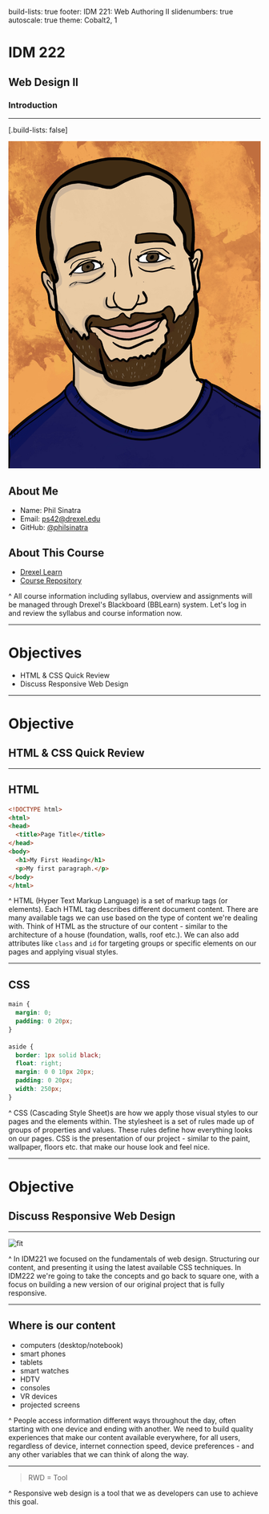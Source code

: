 build-lists: true
footer: IDM 221: Web Authoring II
slidenumbers: true
autoscale: true
theme: Cobalt2, 1

# IDM 222

## Web Design II

### Introduction

---

[.build-lists: false]

![left](images/avatar.jpg)

## About Me

- Name: Phil Sinatra
- Email: ps42@drexel.edu
- GitHub: [@philsinatra](https://github.com/philsinatra)

## About This Course

- [Drexel Learn](https://learn.dcollege.net/webapps/login/)
- [Course Repository](https://github.com/philsinatra/IDM222)

^ All course information including syllabus, overview and assignments will be managed through Drexel's Blackboard (BBLearn) system. Let's log in and review the syllabus and course information now.

---

# Objectives

- HTML & CSS Quick Review
- Discuss Responsive Web Design

---

# Objective

## HTML & CSS Quick Review

---

## HTML

```html
<!DOCTYPE html>
<html>
<head>
  <title>Page Title</title>
</head>
<body>
  <h1>My First Heading</h1>
  <p>My first paragraph.</p>
</body>
</html>
```

^ HTML (Hyper Text Markup Language) is a set of markup tags (or elements). Each HTML tag describes different document content. There are many available tags we can use based on the type of content we're dealing with. Think of HTML as the structure of our content - similar to the architecture of a house (foundation, walls, roof etc.). We can also add attributes like `class` and `id` for targeting groups or specific elements on our pages and applying visual styles.

---

## CSS

```css
main {
  margin: 0;
  padding: 0 20px;
}

aside {
  border: 1px solid black;
  float: right;
  margin: 0 0 10px 20px;
  padding: 0 20px;
  width: 250px;
}
```

^ CSS (Cascading Style Sheet)s are how we apply those visual styles to our pages and the elements within. The stylesheet is a set of rules made up of groups of properties and values. These rules define how everything looks on our pages. CSS is the presentation of our project - similar to the paint, wallpaper, floors etc. that make our house look and feel nice.

---

# Objective

## Discuss Responsive Web Design

---

![fit](http://blog.froont.com/content/images/2014/11/08_Desktop-first-vs-Mobile-first-3.gif)

^ In IDM221 we focused on the fundamentals of web design. Structuring our content, and presenting it using the latest available CSS techniques. In IDM222 we're going to take the concepts and go back to square one, with a focus on building a new version of our original project that is fully responsive.

---

## Where is our content

- computers (desktop/notebook)
- smart phones
- tablets
- smart watches
- HDTV
- consoles
- VR devices
- projected screens

^ People access information different ways throughout the day, often starting with one device and ending with another. We need to build quality experiences that make our content available everywhere, for all users, regardless of device, internet connection speed, device preferences - and any other variables that we can think of along the way.

---

> RWD = Tool

^ Responsive web design is a tool that we as developers can use to achieve this goal.
